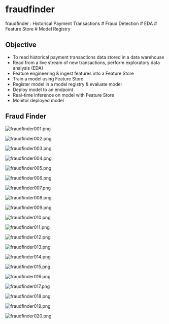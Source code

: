 # fraudfinder
fraudfinder : Historical Payment Transactions # Fraud Detection # EDA # Feature Store # Model Registry


## Objective
- To read historical payment transactions data stored in a data warehouse
- Read from a live stream of new transactions, perform exploratory data analysis (EDA)
- Feature engineering & ingest features into a Feature Store
- Train a model using Feature Store
- Register model in a model registry & evaluate model
- Deploy model to an endpoint
- Real-time inference on model with Feature Store
- Monitor deployed model


## Fraud Finder 

![fraudfinder001.png](./media/fraudfinder001.png)

![fraudfinder002.png](./media/fraudfinder002.png)

![fraudfinder003.png](./media/fraudfinder003.png)

![fraudfinder004.png](./media/fraudfinder004.png)

![fraudfinder005.png](./media/fraudfinder005.png)

![fraudfinder006.png](./media/fraudfinder006.png)

![fraudfinder007.png](./media/fraudfinder007.png)

![fraudfinder008.png](./media/fraudfinder008.png)

![fraudfinder009.png](./media/fraudfinder009.png)

![fraudfinder010.png](./media/fraudfinder010.png)

![fraudfinder011.png](./media/fraudfinder011.png)

![fraudfinder012.png](./media/fraudfinder012.png)

![fraudfinder013.png](./media/fraudfinder013.png)

![fraudfinder014.png](./media/fraudfinder014.png)

![fraudfinder015.png](./media/fraudfinder015.png)

![fraudfinder016.png](./media/fraudfinder016.png)

![fraudfinder017.png](./media/fraudfinder017.png)

![fraudfinder018.png](./media/fraudfinder018.png)

![fraudfinder019.png](./media/fraudfinder019.png)

![fraudfinder020.png](./media/fraudfinder020.png)